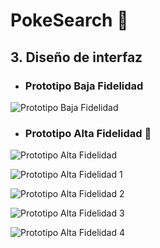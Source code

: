 # PokeSearch :mag_right:

## 3. Diseño de interfaz
- ### Prototipo Baja Fidelidad
![Prototipo Baja Fidelidad](https://i.ibb.co/mSGr9cq/IMG-20210406-WA0006.jpg)

- ### Prototipo Alta Fidelidad :art:
![Prototipo Alta Fidelidad](https://youtube.com/mdc_ncbuegfdc)

![Prototipo Alta Fidelidad 1](https://i.ibb.co/yyphb1Q/poke2.jpg)

![Prototipo Alta Fidelidad 2](https://i.ibb.co/bBZsTj3/poke3.jpg)

![Prototipo Alta Fidelidad 3](https://i.ibb.co/LgrQwY6/poke4.jpg)

![Prototipo Alta Fidelidad 4](https://i.ibb.co/2gKWncz/poke5.jpg)
